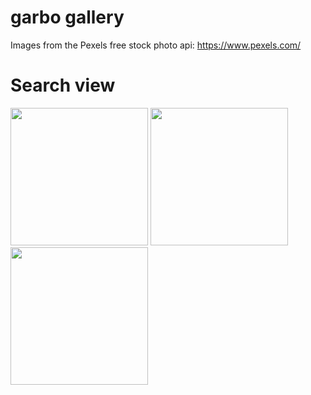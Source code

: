 # garbo gallery

Images from the Pexels free stock photo api: https://www.pexels.com/

# Search view

<img src="https://user-images.githubusercontent.com/37696410/216838604-f7433d4c-8400-454f-a52d-16d1f05d418e.png" width="220"> <img src="https://user-images.githubusercontent.com/37696410/216838630-eb9c7027-ff0e-4078-9998-6dabf94c3fe7.png" width="220"> <img src="https://user-images.githubusercontent.com/37696410/216839169-c24f6631-ab9a-4423-b7c6-b7ed9c1eca44.png" width="220">
